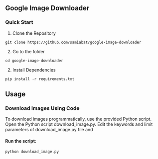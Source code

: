 ## Google Image Downloader
### Quick Start
1. Clone the Repository
```
git clone https://github.com/samiabat/google-image-downloader
```
2. Go to the folder 
```
cd google-image-downloader
```
2. Install Dependencies
```
pip install -r requirements.txt
```
## Usage
### Download Images Using Code
To download images programmatically, use the provided Python script.
Open the Python script download_image.py.
Edit the keywords and limit parameters of download_image.py file and 
#### Run the script:
```
python download_image.py
```